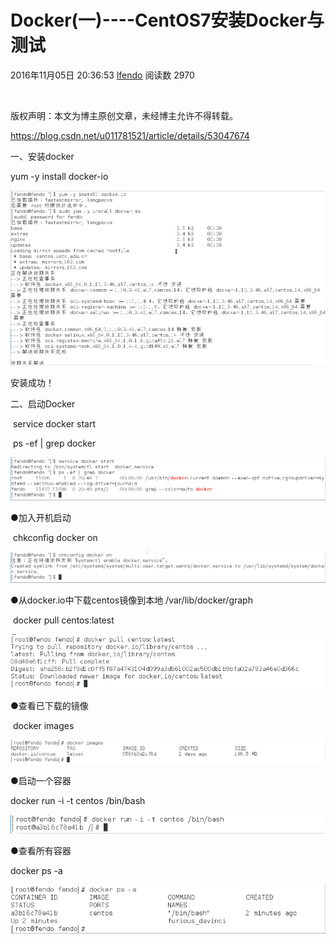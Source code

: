 

# Docker(一)----CentOS7安装Docker与测试

  2016年11月05日 20:36:53           [lfendo](https://me.csdn.net/u011781521)           阅读数 2970                                                                  

​                   

 版权声明：本文为博主原创文章，未经博主允许不得转载。                    

 https://blog.csdn.net/u011781521/article/details/53047674                 

一、安装docker



  yum -y install docker-io



![img](assets/20161105204624450)



安装成功！



二、启动Docker



​    service docker start

​    ps -ef | grep docker



![img](assets/20161105205021424)



●加入开机启动

​     chkconfig docker on



![img](assets/20161105205436020)



●从docker.io中下载centos镜像到本地  /var/lib/docker/graph

​     docker pull centos:latest



![img](assets/20161105213443512)



●查看已下载的镜像

​    docker images



![img](assets/20161105213648296)



●启动一个容器

 docker  run -i -t centos /bin/bash



![img](assets/20161105213815662)



●查看所有容器

  docker  ps -a



![img](assets/20161105214007038)